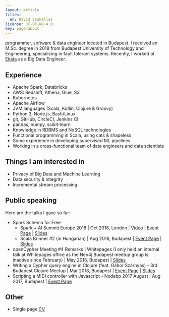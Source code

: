 ```yaml
---
layout: article
titles:
  en: Dávid Szakállas
license: CC-BY-ND-4.0
key: page-about
---
```


programmer, software & data engineer located in Budapest. I received an M.Sc. degree in 2018 from Budapest University of Technology and Engineering, specializing in fault tolerant systems. Recently, I worked at [Ekata](https://ekata.com/) as a Big Data Engineer.

## Experience

- Apache Spark, Databricks
- AWS: Redshift, Athena, Glue, S3
- Kubernetes
- Apache Airflow
- JVM languages (Scala, Kotlin, Clojure & Groovy)
- Python 3, Node.js, Bash/Linux
- git, GitHub, CircleCI, Jenkins CI
- pandas, numpy, scikit-learn
- Knowledge in RDBMS and NoSQL technologies
- Functional programming in Scala, using cats & shapeless
- Some experience in developing supervised ML pipelines
- Working in a cross-functional team of data engineers and data scientists

## Things I am interested in

- Privacy of Big Data and Machine Learning
- Data security & integrity
- Incremental stream processing

## Public speaking
Here are the talks I gave so far:
- Spark Schema for Free
  - Spark + AI Summit Europe 2018 \| Oct 2018, London \| [Video](https://www.youtube.com/watch?v=Km9j2okQFm8) \| [Event Page](https://databricks.com/session/spark-schema-for-free) \| [Slides](/assets/speaking/spark-schema-for-free-spark-summit.pdf)
  - Scala Brinner #2 (in Hungarian) \| Aug 2018, Budapest \| [Event Page](https://www.meetup.com/Scala-Pair-Programming-Breakfast-Budapest/events/253449564/) \| [Slides](/assets/speaking/spark-schema-for-free-meetup.pdf)
- openCypher Meeting #4 Remarks \| Whitepages (I only held an internal talk at Whitepages office as the Neo4j Budapest meetup group is inactive since February) \| May 2018, Budapest \| [Slides](/assets/speaking/ocim4.pdf)
- Writing a Cypher query engine in Clojure (feat. Gábor Szárnyas) - 3rd Budapest Clojure Meetup \| Mar 2018, Budapest \| [Event Page](https://www.meetup.com/Budapest-Clojure-User-Group/events/248220424/) \| [Slides](/assets/speaking/sre.pdf)
- Scripting a MIDI controller with Javascript - Nodebp 2017 August \| Aug 2017, Budapest \| [Event Page](https://www.meetup.com/nodebp/events/242250790/)

## Other
- Single page [CV](https://dszakallas.github.io/cv/david_szakallas.pdf)

